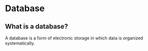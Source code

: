 # Database

## What is a database?

A database is a form of electronic storage in which data is organized systematically.
